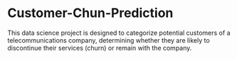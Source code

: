 # Customer-Chun-Prediction
This data science project is designed to categorize potential customers of a telecommunications company, determining whether they are likely to discontinue their services (churn) or remain with the company.
